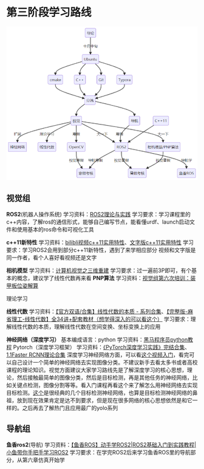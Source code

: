 # 第三阶段学习路线

![image-20250721165259294](images/image-20250721165259294.png)

## 视觉组

**ROS2**(机器⼈操作系统)
学习资料：[ROS2理论与实践](https://www.bilibili.com/video/BV1VB4y137ys)
学习要求：学习课程里的c++内容，了解ros的通信形式，能够自己编写节点，能看懂urdf、launch启动文件和使用基本的ros命令和可视化工具

**c++11新特性**
学习资料：[bilibli视频](https://www.bilibili.com/video/BV1bX4y1G7ks)[c++11实用特性](https://www.bilibili.com/video/BV1bX4y1G7ks)、[文字版c++11实用特性](https://subingwen.cn/cplusplus/)
学习要求：学习ROS2会用到部分c++11新特性，遇到了来学相应部分
视频和文字版是同一作者，看个人喜好看视频还是文字

**相机模型**
学习资料：[计算机视觉之三维重建](https://www.bilibili.com/video/BV1mT4y1o7Q2)
学习要求：过一遍前3P即可，有个基本的概念，建议学了线性代数再来看
**PNP算法**
学习资料：[视觉组第六次培训：装甲板位姿解算](https://www.bilibili.com/video/BV1dw411B7Bz)

理论学习

**线性代数**
学习资料：[【官方双语/合集】线性代数的本质 - 系列合集](https://www.bilibili.com/video/BV1ys411472E)、[【完整版-麻省理工-线性代数】全34讲+配套教材（想学得深入的可以看这个）](https://www.bilibili.com/video/BV1ix411f7Yp)
学习要求：理解线性代数的本质，理解线性代数在空间变换、坐标变换上的应用

**神经网络（深度学习）**
基本编成语言：python
学习资料：[黑马程序员python教程](https://www.bilibili.com/video/BV1qW4y1a7fU)
Pytorch（深度学习框架）
学习资料：[《PyTorch深度学习实践》完结合集](https://www.bilibili.com/video/BV1Y7411d7Ys)、[1.1Faster RCNN理论合集](https://www.bilibili.com/video/BV1af4y1m7iL)
深度学习神经网络方面，可以看[这个视频入门](https://www.bilibili.com/video/BV1Y7411d7Ys)，看完可以自己设计一个简单的神经网络去实现图像分类。不建议新手去看太多书或者高校课程的理论知识。视觉方面建议大家学习路线先是了解深度学习的核心思想，理论，然后接触最简单的图像分类，然后是目标检测，再是其他任务的神经网络，比如关键点检测，图像分割等等。看入门课程再看这个来了解怎么用神经网络去实现目标检测。[这个](https://www.bilibili.com/video/BV1af4y1m7iL)是很经典的几个目标检测神经网络，也算是目标检测神经网络的鼻祖，放到现在效果肯定是达不到要求，但是现在很多网络的核心思想依然是和它一样的。之后再去了解热门且应用最广的yolo系列

## 导航组

**鱼香ros2**(导航)
学习资料：[【鱼香ROS】动手学ROS2|ROS2基础入门到实践教程|小鱼带你手把手学习ROS2](https://www.bilibili.com/video/BV1gr4y1Q7j5/)
学习要求：在学完ROS2后来学习鱼香ROS里的导航部分，从第六章仿真开始学
